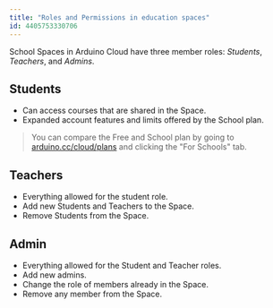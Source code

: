 ```yaml
---
title: "Roles and Permissions in education spaces"
id: 4405753330706
---
```


School Spaces in Arduino Cloud have three member roles: _Students_, _Teachers_, and _Admins_.

## **Students**

* Can access courses that are shared in the Space.
* Expanded account features and limits offered by the School plan.

> You can compare the Free and School plan by going to [arduino.cc/cloud/plans](https://www.arduino.cc/cloud/plans) and clicking the "For Schools" tab.

## Teachers

* Everything allowed for the student role.
* Add new Students and Teachers to the Space.
* Remove Students from the Space.

## Admin

* Everything allowed for the Student and Teacher roles.
* Add new admins.
* Change the role of members already in the Space.
* Remove any member from the Space.
